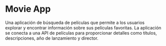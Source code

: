 # Movie App

Una aplicación de búsqueda de películas que permite a los usuarios explorar y encontrar información sobre sus películas favoritas. La aplicación se conecta a una API de películas para proporcionar detalles como títulos, descripciones, año de lanzamiento y director.